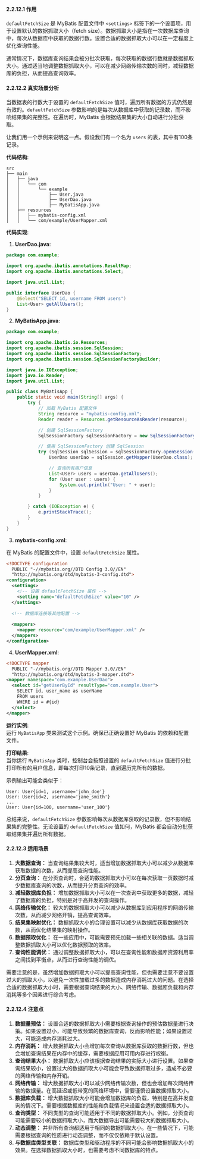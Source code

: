 <a name="gKp3n"></a>
#### 2.2.12.1 作用
`defaultFetchSize` 是 MyBatis 配置文件中 `<settings>` 标签下的一个设置项，用于设置默认的数据抓取大小（fetch size）。数据抓取大小是指在一次数据库查询中，每次从数据库中获取的数据行数。设置合适的数据抓取大小可以在一定程度上优化查询性能。

通常情况下，数据库查询结果会被分批次获取，每次获取的数据行数就是数据抓取大小。通过适当地调整数据抓取大小，可以在减少网络传输次数的同时，减轻数据库的负担，从而提高查询效率。

<a name="s9wTt"></a>
#### 2.2.12.2 真实场景分析
当数据表的行数大于设置的 `defaultFetchSize` 值时，遍历所有数据的方式仍然是有效的。`defaultFetchSize` 参数影响的是每次从数据库中获取的记录数，而不影响结果集的完整性。在遍历时，MyBatis 会根据结果集的大小自动进行分批获取。

让我们用一个示例来说明这一点。假设我们有一个名为 `users` 的表，其中有100条记录。

**代码结构**:

```
src
├── main
│   ├── java
│   │   └── com
│   │       └── example
│   │           ├── User.java
│   │           ├── UserDao.java
│   │           ├── MyBatisApp.java
│   ├── resources
│   │   ├── mybatis-config.xml
│   │   └── com/example/UserMapper.xml
```

**代码实现**:

1. **UserDao.java**:

```java
package com.example;

import org.apache.ibatis.annotations.ResultMap;
import org.apache.ibatis.annotations.Select;

import java.util.List;

public interface UserDao {
    @Select("SELECT id, username FROM users")
    List<User> getAllUsers();
}
```

2. **MyBatisApp.java**:

```java
package com.example;

import org.apache.ibatis.io.Resources;
import org.apache.ibatis.session.SqlSession;
import org.apache.ibatis.session.SqlSessionFactory;
import org.apache.ibatis.session.SqlSessionFactoryBuilder;

import java.io.IOException;
import java.io.Reader;
import java.util.List;

public class MyBatisApp {
    public static void main(String[] args) {
        try {
            // 加载 MyBatis 配置文件
            String resource = "mybatis-config.xml";
            Reader reader = Resources.getResourceAsReader(resource);

            // 创建 SqlSessionFactory
            SqlSessionFactory sqlSessionFactory = new SqlSessionFactoryBuilder().build(reader);

            // 使用 SqlSessionFactory 创建 SqlSession
            try (SqlSession sqlSession = sqlSessionFactory.openSession()) {
                UserDao userDao = sqlSession.getMapper(UserDao.class);

                // 查询所有用户信息
                List<User> users = userDao.getAllUsers();
                for (User user : users) {
                    System.out.println("User: " + user);
                }
            }

        } catch (IOException e) {
            e.printStackTrace();
        }
    }
}
```

3. **mybatis-config.xml**:

在 MyBatis 的配置文件中，设置 `defaultFetchSize` 属性。

```xml
<!DOCTYPE configuration
  PUBLIC "-//mybatis.org//DTD Config 3.0//EN"
  "http://mybatis.org/dtd/mybatis-3-config.dtd">
<configuration>
  <settings>
    <!-- 设置 defaultFetchSize 属性 -->
    <setting name="defaultFetchSize" value="10" />
  </settings>
  
  <!-- 数据库连接等其他配置 -->
  
  <mappers>
    <mapper resource="com/example/UserMapper.xml" />
  </mappers>
</configuration>
```

4. **UserMapper.xml**:

```xml
<!DOCTYPE mapper
  PUBLIC "-//mybatis.org//DTD Mapper 3.0//EN"
  "http://mybatis.org/dtd/mybatis-3-mapper.dtd">
<mapper namespace="com.example.UserDao">
  <select id="getUserById" resultType="com.example.User">
    SELECT id, user_name as userName
    FROM users
    WHERE id = #{id}
  </select>
</mapper>
```

**运行实例**:<br />运行 `MyBatisApp` 类来测试这个示例。确保已正确设置好 MyBatis 的依赖和配置文件。

**打印结果**:<br />当你运行 `MyBatisApp` 类时，控制台会按照设置的 `defaultFetchSize` 值进行分批打印所有的用户信息，即每次打印10条记录，直到遍历完所有的数据。

示例输出可能会类似于：

```
User: User{id=1, username='john_doe'}
User: User{id=2, username='jane_smith'}
...
User: User{id=100, username='user_100'}
```

总结来说，`defaultFetchSize` 参数影响每次从数据库获取的记录数，但不影响结果集的完整性。无论设置的 `defaultFetchSize` 值如何，MyBatis 都会自动分批获取结果集并遍历所有数据。

<a name="VwBKx"></a>
#### 2.2.12.3 适用场景

1.  **大数据查询：** 当查询结果集较大时，适当增加数据抓取大小可以减少从数据库获取数据的次数，从而提高查询性能。 
2.  **分页查询：** 在分页查询时，合适的数据抓取大小可以在每次获取一页数据时减少数据库查询的次数，从而提升分页查询的效率。 
3.  **减轻数据库负担：** 增加数据抓取大小可以在一次查询中获取更多的数据，减轻了数据库的负担，特别是对于高并发的查询操作。 
4.  **网络传输优化：** 较大的数据抓取大小可以减少从数据库到应用程序的网络传输次数，从而减少网络开销，提高查询效率。 
5.  **结果集映射优化：** 数据抓取大小的合理设置可以减少从数据库获取数据的次数，从而优化结果集的映射操作。 
6.  **数据预取优化：** 在一些应用中，可能需要预先加载一些相关联的数据。适当调整数据抓取大小可以优化数据预取的效率。 
7.  **查询性能调优：** 通过调整数据抓取大小，可以在查询性能和数据库资源利用率之间找到平衡点，从而进行查询性能的调优。 

需要注意的是，虽然增加数据抓取大小可以提高查询性能，但也需要注意不要设置过大的抓取大小，以避免一次性加载过多的数据造成内存消耗过大的问题。在选择合适的数据抓取大小时，需要根据查询结果的大小、网络传输、数据库负载和内存消耗等多个因素进行综合考虑。

<a name="uDdYm"></a>
#### 2.2.12.4 注意点

1.  **数据量预估：** 设置合适的数据抓取大小需要根据查询操作的预估数据量进行决策。如果设置过小，可能导致频繁的数据库查询，反而影响性能；如果设置过大，可能造成内存消耗过大。 
2.  **内存消耗：** 增大数据抓取大小会增加每次查询从数据库获取的数据行数，但也会增加查询结果在内存中的缓存，需要根据应用可用内存进行权衡。 
3.  **查询结果大小：** 数据抓取大小应该根据查询结果的实际大小进行设置。如果查询结果较小，设置过大的数据抓取大小可能会导致数据抓取过多，造成不必要的网络传输和内存开销。 
4.  **网络传输：** 增大数据抓取大小可以减少网络传输次数，但也会增加每次网络传输的数据量。在高延迟或低带宽的网络环境中，需要谨慎设置数据抓取大小。 
5.  **数据库负载：** 增大数据抓取大小可能会增加数据库的负载，特别是在高并发查询的情况下。需要根据数据库的性能和负载情况来设置合适的数据抓取大小。 
6.  **查询类型：** 不同类型的查询可能适用于不同的数据抓取大小。例如，分页查询可能需要较小的数据抓取大小，而大数据导出可能需要较大的数据抓取大小。 
7.  **动态调整：** 并非所有查询都适用于相同的数据抓取大小。在一些情况下，可能需要根据查询的性质进行动态调整，而不仅仅依赖于默认设置。 
8.  **与数据库类型关联：** 数据库类型和驱动程序的不同可能会影响数据抓取大小的效果。在选择数据抓取大小时，也需要考虑不同数据库的特点。 

